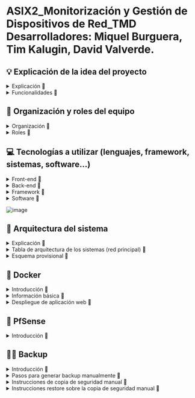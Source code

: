 # ASIX2_Monitorización y Gestión de Dispositivos de Red_TMD <br> Desarrolladores: Miquel Burguera, Tim Kalugin, David Valverde.

## 💡  Explicación de la idea del proyecto
<details>
  <summary>Explicación 🔽</summary>
Monitorización y Gestión de Dispositivos de Red

Este proyecto desarrolla una **aplicación web** destinada al **análisis de redes** y la **gestión de dispositivos** en infraestructuras empresariales. La plataforma ofrece un **dashboard interactivo** que permite monitorizar en tiempo real el **uso de CPU y memoria** de dispositivos de red como routers y switches, así como el **ancho de banda consumido** por los clientes y la identificación de **dispositivos conectados** mediante DHCP. Además, facilita la **configuración remota** de servidores DHCP y DNS, y la **gestión automatizada de reglas de firewall** a través de scripts personalizados.

Para la recopilación de datos, se emplean protocolos como **SNMP** o **Netconf**. El procesamiento y la interacción con los dispositivos se realizan utilizando **PHP** y **Python**, mientras que la visualización de métricas se implementa con **Grafana** o **Chart.js**. La interfaz web está servida por **Nginx**.

Esta solución centraliza y optimiza la **monitorización** y **administración de redes**, mejorando la **eficiencia operativa** y reforzando la **seguridad** en entornos corporativos.

**Palabras clave**: análisis de red, gestión de dispositivos, monitorización, SNMP, Netconf, automatización de firewall, PHP, Python, Grafana, Nginx.
</details>

<details>
<summary>Funcionalidades 🔽</summary>
  
  - Uso de CPU y memoria de dispositivos (routers, switches).
  - Ancho de banda usado por los clientes.
  - Dispositivos conectados a través de DHCP.
  - Configuración básica remota de servidores DHCP y DNS.
  - Gestión de reglas de firewall mediante scripts automatizados.
</details>

## 📝  Organización y roles del equipo
<details>
  <summary>Organización 🔽</summary>

  Hemos decidido respetar los intereses y la motivación de cada miembro del equipo en cuanto a los aspectos de nuestro proyecto en los que desean trabajar. De este modo, todos podemos aprender más sobre las áreas en las que consideramos que podemos enfocarnos como futuras carreras profesionales. No obstante, siempre se garantiza la colaboración y el apoyo entre los integrantes del equipo en caso de no cumplir con los objetivos dentro de los plazos establecidos. 
  
  Al final de cada clase se pondrá en común el trabajo de cada integrante, con el objetivo de que todas las personas en todo momento sepan que se ha hecho ese día y si algún día hay una baja, que se pueda seguir trabajando con normalidad.

</details>

<details>
  <summary>Roles 🔽</summary> 
  
  - David - Programación, documetación (GitHub)
  - Miquel - Sistemas, Redes, documentación (GitHub)
  - Tim - Sistemas, Redes, documentación (GitHub)
</details>

## 💻  Tecnologías a utilizar (lenguajes, framework, sistemas, software...)
<details>
  <summary>Front-end 🔽</summary>

  - HTML
  - CSS
  - Bootstrap
  - Colores a utilizar en el front-end: pendientes a elegir
</details>

<details>
  <summary>Back-end 🔽</summary>

   - Python 
   - PHP
</details>

<details>
  <summary>Framework 🔽</summary>
  
  - API de Python con flask
</details>

<details>
  <summary>Software 🔽</summary>
  
  - Visual Studio
  - Trello
  - GitHub
  - Cloudflare
  - Pi-hole
  - Nginx
  - Grafana
</details>

![image](https://github.com/user-attachments/assets/f267646b-97b2-499a-8770-e1064f8b3263)

## 🔨  Arquitectura del sistema
<details>
  <summary>Explicación 🔽</summary>

Esta red está diseñada bajo una arquitectura cliente-servidor con varios niveles de segmentación para mejorar la seguridad y la eficiencia en la gestión de servicios.

Infraestructura General
La infraestructura está basada en un hipervisor Proxmox VE 8.2.2, que aloja varias máquinas virtuales y contenedores para proporcionar diferentes servicios.

Componentes y Funcionalidad
PfSense (Firewall + DHCP): Controla el tráfico de red y asigna direcciones IP dinámicamente.
Servidor de Backup (Ubuntu Server 22.04.2): Se encarga del almacenamiento y la recuperación de datos.
Ubuntu (Docker): Aloja los contenedores.
Cloudflare: Ofrece seguridad adicional y optimización del tráfico web a través de un túnel.
</details>

<details>
  <summary>Tabla de arquitectura de los sistemas (red principal) 🔽</summary>
  
  | Máquina       | S.O                  | Almacenamiento / Memoria|    Servicio    | 
  |---------------|----------------------|-------------------------|----------------|
  | **Proxmox**   |Proxmox-VE 8.2.2      | 93Gb / 8Gb              |   Hypervisor   |
  | **PfSense**   |FreeBSD 1.0.0         | 25Gb / 4Gb              |  DHCP+Firewall |
  | **Backup**    |Ubuntu server 22.04.2 | 20Gb / 4Gb              |     Backup     |
  | **Docker**    |Ubuntu server 22.04.2 | 20Gb / 2Gb              |     Hosting    |
</details>

<details>
  <summary>Esquema provisional 🔽</summary>

![Esquemaredmain](img/Arquitecturared.png)
  
</details>

## :whale:  Docker
<details>
  <summary>Introducción 🔽</summary>

En este proyecto vamos a implementar Docker, una plataforma de contenedorización que permite crear, desplegar y ejecutar aplicaciones en contenedores. Distingue por su portabilidad y consistencia, esto significa que nos permite trabajar desde cualquier sitio desplegando la misma imagen en otro servidor, nube, etc. Además nos proporciona un aislamiento de los servicios, en caso de tener algún fallo en un contenedor, el servicio afectado será únicamente el que se almacenaba dentro de este contenedor. Por último, los contenedores docker comparten el mismo kernel del sistema operativo, lo que permite reducir el consumo de RAM, CPU y memória física, optimizando el tiempo del arranque, desarrollo y apague de los servicios.   

</details>

<details>
  <summary>Información básica 🔽</summary>

¿Qué son los contenedores de docker?
  - La función principal de los contenedores Docker es desarrollar, enviar y ejecutar cualquier aplicación en cualquier sistema, constituyéndose así como una alternativa flexible y capaz de ahorrar recursos frente a la emulación de componentes de hardware basada en máquinas virtuales (VM).

¿Qué diferencias hay entre los contenedores de docker y los lxc?
  - LXC: es un tipo de contenedor de sistema lo que significa que todos los contenedores creados con LXC necesitan un sistema operativo propio para funcionar, podemos tener en un solo contenedor diferentes aplicaciones, más parecido a una máquina virtual, es neutral en cuanto al sistema de archivos, permite guardar datos dentro o fuera del contenedor, facilita la construcción de pilas acopladas o compuestas.
  - Docker: utiliza el sistema operativo del sistema anfitrión (kernel), solo un contenedor para un servicio, es más ligero y modular, se basa en capas de solo lectura mediante AUFS o DeviceMapper, sus instancias son efímeras, y los datos persistentes deben almacenarse en bind mounts o volúmenes de datos.

¿Cuál es la diferencia entre una imagen y un contenedor en docker?
  - Imagen: una imagen es una plantilla fija que contiene el sistema de archivos y la configuración necesarios para ejecutar una aplicación. Si se necesita realizar cambios, hay que crear una nueva imagen a partir del contenedor creado a partir de la imagen inicial.  
  - Contenedor: un contenedor es una instancia de ejecución de una imagen, aunque la imagen contenga todo lo necesario para ejecutar una aplicación no podrá ser ejecutada sin un contenedor. El contenedor es modificable pero, los cambios que se implementan no afectan a la imagen base. Un contenedor puede ser eliminado o detenido sin afectar la imagen. 

¿Qué sucede con los datos cuando un contenedor se elimina?
  -  Cuando un contenedor es eliminado todos los datos no persistentes se borran si no se usan volúmenes o bind mounts.
  -  Volúmenes:  se almacenan fuera del sistema de archivos del contenedor y pueden ser reutilizados por otros contenedores.
  -  Bind Mounts: permite acceder y modificar archivos dentro y fuera del contenedor. 

¿Cuáles son las ventajas de utilizar contenedores de docker?
  - Entre todas las ventajas que proporciona el uso de contenedores de docker destacan las siguientes: la ejecución en cualquier sistema que tenga instalado el docker, el arranque más rápido, menor consumo de los recursos, ejecución independiente de cada contenedor, facilidad de desarrollo y despliegue.

¿Qué tipo de aplicaciones y servicios se pueden desplegar con docker?
  - Docker es muy versátil a la hora del despiegue de las aplicaciones y servicios, puede desplegar aplicaciones web, APIs, BBDD y almacenamiento (MySQL, MongoDB, Elasticsearch, etc.), sistemas de mensajería y colas de trabajo (RabbitMQ, NATS, etc.), entornos de desarrollo y testing (Jenkins, GitLab CI/CD...), servicios de monitoreo y logging (Grafana, Prometheus, etc.), creación de arquitecturas basadas en microservicios utilizando Docker Compose o Kubernetes, aplicaciones de Inteligencia Artificial y Big Data (Jupyter Notebooks, Spark, etc.), VPNs y redes privadas (WireGuard, OpenVPN, Pi-hole, etc.), aplicaciones empresariales y ERP/CRM (WordPress, Magento, etc.)

¿Qué otros tipos de contenedores existen además de Docker?
  - A parte de contenedores LXC y Docker existen otros contenedores para unos u otros propósitos: Podman (alternativa a Docker, utiliza los mismos comandos y no necesita un daemon en segundo plano), CRI-O (más optimizado para Kubernetes), Singularity (usado en entornos científicos), Kata Containers (combina virtualización ligera con seguridad similar de las VMs), Firecracker (contenedores livianos, elaborados por Amazon).

**Webgrafía** [Dockerdocs](https://docs.docker.com/) [DockervsLXC](https://www.upguard.com/blog/docker-vs-lxc) [Codeandcoke](https://despliegue.codeandcoke.com/apuntes:docker)
 
</details>

<details>
  <summary>Despliegue de aplicación web 🔽</summary>

Para el despliegue de la aplicación web vamos a utilizar una herramienta de orquestación de los contenedores dentro del mismo cliente, **docker-compose**.  

Para descargar **docker-compose** necesitamos tener instalada la herramienta de Docker en sistema que vamos a trabajar. Una vez descargadas ambas herramientas comprimimos todos los archivos de nuestra web almacenada en un directorio en windows y los pasamos a la nuestra máquina especificando el nombre del **.zip**, el usuario y la ip de nuestra máquina. 

Una vez que tengamos nuestros archivos en nuestra máquina virtual, los descomprimimos y organizamos la estructura de directorios de la web a nuestro gusto. Una posible opción sería crear una carpeta general con el nombre del proyecto y, dentro de ella, cuatro carpetas para los diferentes servicios, en nuestro caso son: nginx, web, mysql y sql. 

Pasamos a la configuración del archivo más importante de todos, el ```docker-compose.yml``` dentro del cuál definiremos los contenedores que se van a desplegar y que dependencias van a tener entre ellos. 
Ejemplo de definición del servicio de base de datos:

```

# MySQL database service
db:
  image: mysql
  container_name: miDB
  ports:
    - "3306:3306"
  environment:
    MYSQL_ROOT_PASSWORD: 1234
  volumes:
    - ./mysql:/var/lib/mysql
    - ./sql:/db
  networks:
    - netweb

```

Finalmente añadimos el archivo de configuración **default.conf** dentro de la carpeta de nginx.
 
```
# comandos usados

sudo apt install docker-compose                        # instalación del servicio
sudo scp nombre_archivo.zip usuario@ip:.               # comprimir todo en .zip y pasar al sistema de trabajo
sudo unzip nombre_archivo.zip                          # descomprimimos dentro de máquina con docker
sudo nano docker-compose.yml                           # modificación del archivo de definición de los servicios
docker-compose up                                      # despliegue de la aplicación
docker-compose down                                    # detener la ejecución de los contenedores
docker-compose ps                                      # listar los servicios desplegados y contenedores asociados

```
  
**Webgrafía** [Adictosaltrabajo](https://adictosaltrabajo.com/2022/12/19/despliegue-de-aplicaciones-con-docker-compose/) 

</details>

## :bricks: PfSense
<details>
    <summary>Introducción 🔽</summary>

El software pfSense es una distribución personalizada, libre y de código abierto de FreeBSD, diseñada específicamente para usarse como cortafuegos y enrutador, que se administra completamente a través de una interfaz web. Además de ser una plataforma de cortafuegos y enrutamiento potente y flexible, incluye una larga lista de características relacionadas y un sistema de paquetes que permite una mayor capacidad de expansión sin agregarle volumen ni posibles vulnerabilidades de seguridad a la distribución base.


**Webgrafía** [pfSense](https://www.pfsense.org/)

</details>

## 🔄💾 Backup
<details>
  <summary>Introducción 🔽</summary>

En el mundo que vivimos la información se ha convertido en uno de los recursos más importantes la pérdida del cuál puede tener consecuencias muy graves para una empresa. Un backup o una copia de seguridad permite almacenar un respaldo de los datos originales en otro dispositivo o ubicación para recuperarlos en caso de pérdida o corrupción de la versión original. 

El sistema de copias de seguridad de nuestro proyecto es desplegado en la máquina del trabajador, cargando el script en memoria (/usr/local/bin). El script deberá de tener los permisos de ejecución para poder utilizarlo de manera apropiada. Se puede indicar de manera manual el tipo de copia que se desea hacer sea incremental o completa, está ajustado a las necesidades del usuario para que pueda tener una copia lo más reciente posible independientemente de los horarios del backup automantizado. 

</details>

<details>
  <summary>Pasos para generar backup manualmente 🔽</summary>

Fase preparación prévia:
  - En local el usuario que efectúe el backup de manera manual deberá de tener permisos sobre **/ [sudo chown {usuario} /]**.
  - En remoto hemos creado un usuario **admin_backup** en la máquina servidor de backup que tiene permisos sobre **/ [sudo chown admin_backup /]**. Si no se han pasado las claves pedirá contraseña (password) **[ssh key-gen -t rsa] [ssh-copy-id admin_backup@100.77.20.47]**. 

</details>

<details>
  <summary>Instrucciones de copia de seguridad manual 🔽</summary>

Para crear la estructura de carpetas donde se guardará el backup por primera vez escribimos **backup estructura**. Esta sintaxis crea una carpeta en local para almacenar los comprimidos, además hace lo mismo de manera remota en máquina aparte. Así mismo aseguramos que el backup manual no falle y encuentre las carpetas hechas. 

Salida esperada: 

![BKPestructura](img/backup_estructura.png)

Una vez tengamos nuestra estructura de carpetas necesitamos introducir la sintaxis **backup [parametro 1]** para realizar la copia de seguridad. El **parámetro 1** es la ruta al directorio a realizar la copia manual. 

Salida esperada comprimirá la ruta indicada por el usuario en la ruta local y remota:

![BKPexistente](img/bkp_esctructura_existente.png)

Resultados del backup en local:

![BKPlocal](img/resultado_local.png)

Y en remoto:

![BKPlocal](img/resultado_remoto.png)

</details>

<details>

<summary>Instrucciones restore sobre la copia de seguridad manual 🔽</summary>

Para realizar un restore de una copia de seguridad hay que utilizar la siguiente sintaxis: 
  - **restore [parámetro 1] [parámetro 2]**
  - Donde **parámetro 1** es la fecha del backup que se quiera recuperar en formato (año-mes-día).
  - Y **parámetro 2** es la ruta a donde se quiera traer la copia.

Salida esperada:

![RestoreParametros](img/param_restore.png)

Resultado en ambas máquinas:

![RestoreResultados](img/resultado_restore.png)

</details>
